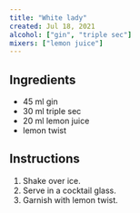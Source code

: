 ```yaml
---
title: "White lady"
created: Jul 18, 2021
alcohol: ["gin", "triple sec"]
mixers: ["lemon juice"]
---
```


## Ingredients

- 45 ml gin
- 30 ml triple sec
- 20 ml lemon juice
- lemon twist

## Instructions

1. Shake over ice.
2. Serve in a cocktail glass.
3. Garnish with lemon twist.
